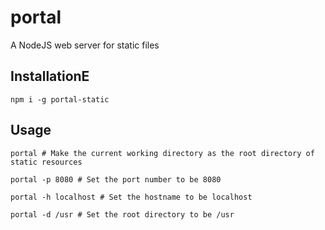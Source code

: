 # portal
A NodeJS web server for static files

## InstallationE

```
npm i -g portal-static
```

## Usage

```
portal # Make the current working directory as the root directory of static resources

portal -p 8080 # Set the port number to be 8080

portal -h localhost # Set the hostname to be localhost

portal -d /usr # Set the root directory to be /usr
```
